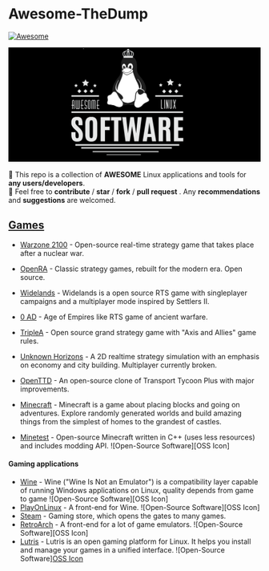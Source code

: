 # Awesome-TheDump

[![Awesome](https://cdn.rawgit.com/sindresorhus/awesome/d7305f38d29fed78fa85652e3a63e154dd8e8829/media/badge.svg)](https://awesome.re/)

![Tux](img/tux.png)


🐧 This repo is a collection of **AWESOME** Linux applications and tools for **any users/developers**.
<br>
🐧 Feel free to **contribute** / **star** / **fork** / **pull request** . Any **recommendations** and **suggestions** are welcomed.

 ## [Games](#games)
- [Warzone 2100](https://www.wz2100.net/) - Open-source real-time strategy game that takes place after a nuclear war.
- [OpenRA](http://www.openra.net/) - Classic strategy games, rebuilt for the modern era. Open source.
- [Widelands](https://wl.widelands.org/) - Widelands is a open source RTS game with singleplayer campaigns and a multiplayer mode inspired by Settlers II.
- [0 AD](https://play0ad.com/) - Age of Empires like RTS game of ancient warfare.
- [TripleA](http://www.triplea-game.org/) - Open source grand strategy game with "Axis and Allies" game rules.
- [Unknown Horizons](http://unknown-horizons.org/) - A 2D realtime strategy simulation with an emphasis on economy and city building. Multiplayer currently broken.
- [OpenTTD](hptts://www.openttd.org) - An open-source clone of Transport Tycoon Plus with major improvements.


- [Minecraft](https://minecraft.net) - Minecraft is a game about placing blocks and going on adventures. Explore randomly generated worlds and build amazing things from the simplest of homes to the grandest of castles.
- [Minetest](https://minetest.net) - Open-source Minecraft written in C++ (uses less resources) and includes modding API. ![Open-Source Software][OSS Icon]

#### Gaming applications
- [Wine](https://www.winehq.org/) - Wine ("Wine Is Not an Emulator") is a compatibility layer capable of running Windows applications on Linux, quality depends from game to game ![Open-Source Software][OSS Icon]
- [PlayOnLinux](https://www.playonlinux.com) - A front-end for Wine. ![Open-Source Software][OSS Icon]
- [Steam](steampowered.com) - Gaming store, which opens the gates to many games.
- [RetroArch](http://www.retroarch.com/) - A front-end for a lot of game emulators. ![Open-Source Software][OSS Icon]
- [Lutris](https://lutris.net/) - Lutris is an open gaming platform for Linux. It helps you install and manage your games in a unified interface. ![Open-Source Software][OSS Icon](https://github.com/lutris/lutris)
